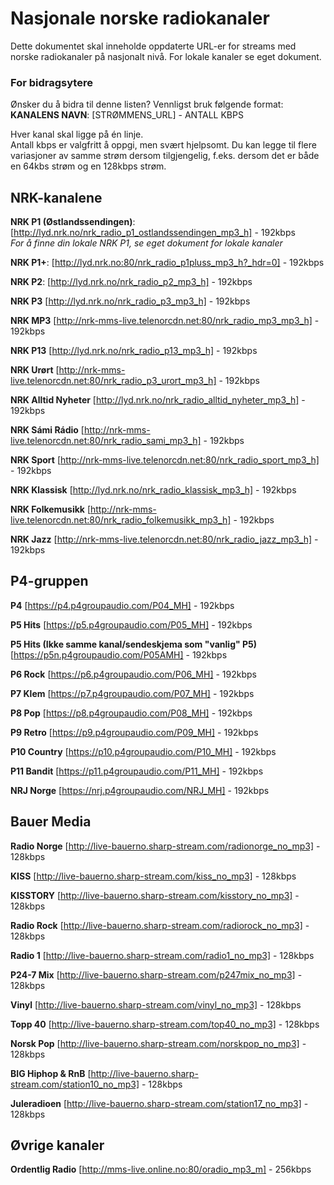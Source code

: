 # Nasjonale norske radiokanaler
Dette dokumentet skal inneholde oppdaterte URL-er for streams med norske radiokanaler på nasjonalt nivå. For lokale kanaler se eget dokument.



### For bidragsytere
Ønsker du å bidra til denne listen? Vennligst bruk følgende format:  
**KANALENS NAVN**: [STRØMMENS_URL] - ANTALL KBPS

Hver kanal skal ligge på én linje.  
Antall kbps er valgfritt å oppgi, men svært hjelpsomt. Du kan legge til flere variasjoner av samme strøm dersom tilgjengelig, f.eks. dersom det er både en 64kbs strøm og en 128kbps strøm.



## NRK-kanalene

**NRK P1 (Østlandssendingen)**: [http://lyd.nrk.no/nrk_radio_p1_ostlandssendingen_mp3_h] - 192kbps  
_For å finne din lokale NRK P1, se eget dokument for lokale kanaler_

**NRK P1+**: [http://lyd.nrk.no:80/nrk_radio_p1pluss_mp3_h?_hdr=0] - 192kbps

**NRK P2**: [http://lyd.nrk.no/nrk_radio_p2_mp3_h] - 192kbps

**NRK P3** [http://lyd.nrk.no/nrk_radio_p3_mp3_h] - 192kbps

**NRK MP3** [http://nrk-mms-live.telenorcdn.net:80/nrk_radio_mp3_mp3_h] - 192kbps

**NRK P13** [http://lyd.nrk.no/nrk_radio_p13_mp3_h] - 192kbps

**NRK Urørt** [http://nrk-mms-live.telenorcdn.net:80/nrk_radio_p3_urort_mp3_h] - 192kbps

**NRK Alltid Nyheter** [http://lyd.nrk.no/nrk_radio_alltid_nyheter_mp3_h] - 192kbps

**NRK Sámi Rádio** [http://nrk-mms-live.telenorcdn.net:80/nrk_radio_sami_mp3_h] - 192kbps

**NRK Sport** [http://nrk-mms-live.telenorcdn.net:80/nrk_radio_sport_mp3_h] - 192kbps

**NRK Klassisk** [http://lyd.nrk.no/nrk_radio_klassisk_mp3_h] - 192kbps

**NRK Folkemusikk** [http://nrk-mms-live.telenorcdn.net:80/nrk_radio_folkemusikk_mp3_h] - 192kbps

**NRK Jazz** [http://nrk-mms-live.telenorcdn.net:80/nrk_radio_jazz_mp3_h] - 192kbps


## P4-gruppen

**P4** [https://p4.p4groupaudio.com/P04_MH] - 192kbps

**P5 Hits** [https://p5.p4groupaudio.com/P05_MH] - 192kbps

**P5 Hits (Ikke samme kanal/sendeskjema som "vanlig" P5)** [https://p5n.p4groupaudio.com/P05AMH] - 192kbps

**P6 Rock** [https://p6.p4groupaudio.com/P06_MH] - 192kbps

**P7 Klem** [https://p7.p4groupaudio.com/P07_MH] - 192kbps

**P8 Pop** [https://p8.p4groupaudio.com/P08_MH] - 192kbps

**P9 Retro** [https://p9.p4groupaudio.com/P09_MH] - 192kbps

**P10 Country** [https://p10.p4groupaudio.com/P10_MH] - 192kbps

**P11 Bandit** [https://p11.p4groupaudio.com/P11_MH] - 192kbps

**NRJ Norge** [https://nrj.p4groupaudio.com/NRJ_MH] - 192kbps


## Bauer Media

**Radio Norge** [http://live-bauerno.sharp-stream.com/radionorge_no_mp3] - 128kbps

**KISS** [http://live-bauerno.sharp-stream.com/kiss_no_mp3] - 128kbps

**KISSTORY** [http://live-bauerno.sharp-stream.com/kisstory_no_mp3] - 128kbps

**Radio Rock** [http://live-bauerno.sharp-stream.com/radiorock_no_mp3] - 128kbps

**Radio 1** [http://live-bauerno.sharp-stream.com/radio1_no_mp3] - 128kbps

**P24-7 Mix** [http://live-bauerno.sharp-stream.com/p247mix_no_mp3] - 128kbps

**Vinyl** [http://live-bauerno.sharp-stream.com/vinyl_no_mp3] - 128kbps

**Topp 40** [http://live-bauerno.sharp-stream.com/top40_no_mp3] - 128kbps

**Norsk Pop** [http://live-bauerno.sharp-stream.com/norskpop_no_mp3] - 128kbps

**BIG Hiphop & RnB** [http://live-bauerno.sharp-stream.com/station10_no_mp3] - 128kbps

**Juleradioen** [http://live-bauerno.sharp-stream.com/station17_no_mp3] - 128kbps


## Øvrige kanaler

**Ordentlig Radio** [http://mms-live.online.no:80/oradio_mp3_m] - 256kbps


